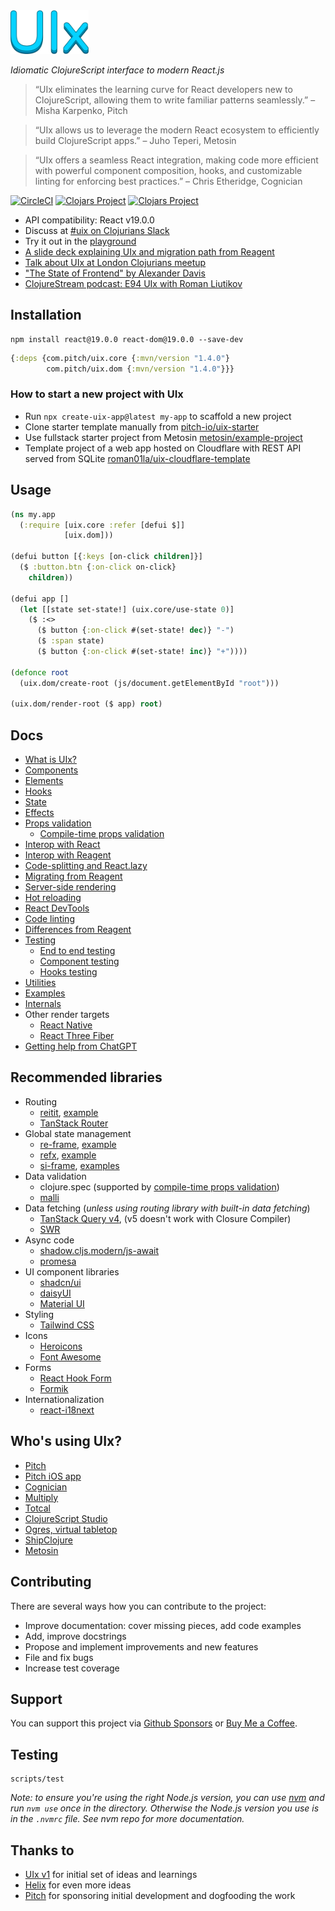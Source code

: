 <img src="logo.png" width="125" />

_Idiomatic ClojureScript interface to modern React.js_

> “UIx eliminates the learning curve for React developers new to ClojureScript, allowing them to write familiar patterns seamlessly.” – Misha Karpenko, Pitch

> “UIx allows us to leverage the modern React ecosystem to efficiently build ClojureScript apps.” – Juho Teperi, Metosin

> “UIx offers a seamless React integration, making code more efficient with powerful component composition, hooks, and customizable linting for enforcing best practices.” – Chris Etheridge, Cognician

[![CircleCI](https://circleci.com/gh/pitch-io/uix.svg?style=svg)](https://circleci.com/gh/pitch-io/uix)
[![Clojars Project](https://img.shields.io/clojars/v/com.pitch/uix.core.svg)](https://clojars.org/com.pitch/uix.core)
[![Clojars Project](https://img.shields.io/clojars/v/com.pitch/uix.dom.svg)](https://clojars.org/com.pitch/uix.dom)

- API compatibility: React v19.0.0
- Discuss at [#uix on Clojurians Slack](https://clojurians.slack.com/archives/CNMR41NKB)
- Try it out in the [playground](https://studio.learn-modern-clojurescript.com/p/default-uix)
- [A slide deck explaining UIx and migration path from Reagent](https://pitch.com/public/821ed924-6fe6-4ce7-9d75-a63f1ee3c61f)
- [Talk about UIx at London Clojurians meetup](https://www.youtube.com/watch?v=4vgrLHsD0-I)
- ["The State of Frontend" by Alexander Davis](https://www.youtube.com/watch?v=fT28NeZtaAg)
- [ClojureStream podcast: E94 UIx with Roman Liutikov](https://soundcloud.com/clojurestream/e94-uix-with-roman-liutikov)

## Installation

```
npm install react@19.0.0 react-dom@19.0.0 --save-dev
```

```clj
{:deps {com.pitch/uix.core {:mvn/version "1.4.0"}
        com.pitch/uix.dom {:mvn/version "1.4.0"}}}
```

### How to start a new project with UIx

- Run `npx create-uix-app@latest my-app` to scaffold a new project
- Clone starter template manually from [pitch-io/uix-starter](https://github.com/pitch-io/uix-starter)
- Use fullstack starter project from Metosin [metosin/example-project](https://github.com/metosin/example-project)
- Template project of a web app hosted on Cloudflare with REST API served from SQLite [roman01la/uix-cloudflare-template](https://github.com/roman01la/uix-cloudflare-template)

## Usage

```clj
(ns my.app
  (:require [uix.core :refer [defui $]]
            [uix.dom]))

(defui button [{:keys [on-click children]}]
  ($ :button.btn {:on-click on-click}
    children))

(defui app []
  (let [[state set-state!] (uix.core/use-state 0)]
    ($ :<>
      ($ button {:on-click #(set-state! dec)} "-")
      ($ :span state)
      ($ button {:on-click #(set-state! inc)} "+"))))

(defonce root
  (uix.dom/create-root (js/document.getElementById "root")))

(uix.dom/render-root ($ app) root)
```

## Docs

- [What is UIx?](docs/what-is-uix.md)
- [Components](docs/components.md)
- [Elements](docs/elements.md)
- [Hooks](docs/hooks.md)
- [State](docs/state.md)
- [Effects](docs/effects.md)
- [Props validation](docs/props-validation.md)
  - [Compile-time props validation](docs/props-validation.md#compile-time-props-validation)
- [Interop with React](docs/interop-with-react.md)
- [Interop with Reagent](docs/interop-with-reagent.md)
- [Code-splitting and React.lazy](docs/code-splitting.md)
- [Migrating from Reagent](docs/migrating-from-reagent.md)
- [Server-side rendering](docs/server-side-rendering.md)
- [Hot reloading](docs/hot-reloading.md)
- [React DevTools](docs/react-devtools.md)
- [Code linting](docs/code-linting.md)
- [Differences from Reagent](docs/differences-from-reagent.md)
- [Testing](docs/testing.md)
  - [End to end testing](docs/testing.md#end-to-end-testing)
  - [Component testing](docs/testing.md#component-testing)
  - [Hooks testing](docs/testing.md#hooks-testing)
- [Utilities](docs/utilities.md)
- [Examples](/core/dev/uix/examples.cljs)
- [Internals](docs/internals.md)
- Other render targets
  - [React Native](/docs/react-native.md)
  - [React Three Fiber](/docs/react-three-fiber.md)
- [Getting help from ChatGPT](/docs/chat-gpt.md)

## Recommended libraries

- Routing
  - [reitit](https://github.com/metosin/reitit), [example](https://uix-cljs.dev/recipes/routing)
  - [TanStack Router](https://tanstack.com/router/latest)
- Global state management
  - [re-frame](https://day8.github.io/re-frame/), [example](https://github.com/pitch-io/uix/blob/master/docs/interop-with-reagent.md#syncing-with-ratoms-and-re-frame)
  - [refx](https://github.com/ferdinand-beyer/refx), [example](https://github.com/ferdinand-beyer/refx/tree/main/examples/uix)
  - [si-frame](https://github.com/metosin/si-frame), [examples](https://github.com/metosin/si-frame/tree/uix-examples/examples)
- Data validation
  - clojure.spec (supported by [compile-time props validation](https://github.com/pitch-io/uix/blob/master/docs/props-validation.md#compile-time-props-validation))
  - [malli](https://github.com/metosin/malli)
- Data fetching (_unless using routing library with built-in data fetching_)
  - [TanStack Query v4](https://tanstack.com/query/v4/), (v5 doesn't work with Closure Compiler)
  - [SWR](https://swr.vercel.app/)
- Async code
  - [shadow.cljs.modern/js-await](https://clojureverse.org/t/promise-handling-in-cljs-using-js-await/8998)
  - [promesa](https://github.com/funcool/promesa)
- UI component libraries
  - [shadcn/ui](https://ui.shadcn.com/)
  - [daisyUI](https://daisyui.com/)
  - [Material UI](https://mui.com/)
- Styling
  - [Tailwind CSS](https://tailwindcss.com/)
- Icons
  - [Heroicons](https://heroicons.com/)
  - [Font Awesome](https://fontawesome.com/)
- Forms
  - [React Hook Form](https://react-hook-form.com/)
  - [Formik](https://formik.org/)
- Internationalization
  - [react-i18next](https://react.i18next.com/)

## Who's using UIx?

- [Pitch](https://pitch.com/)
- [Pitch iOS app](https://apps.apple.com/us/app/pitch-collaborate-on-decks/id1551335606?platform=iphone)
- [Cognician](https://info.cognician.com/)
- [Multiply](https://multiply.co/)
- [Totcal](https://totcal.com/)
- [ClojureScript Studio](https://studio.learn-modern-clojurescript.com/)
- [Ogres, virtual tabletop](https://ogres.app/)
- [ShipClojure](https://www.shipclojure.com/)
- [Metosin](https://www.metosin.fi/en)

## Contributing

There are several ways how you can contribute to the project:

- Improve documentation: cover missing pieces, add code examples
- Add, improve docstrings
- Propose and implement improvements and new features
- File and fix bugs
- Increase test coverage

## Support

You can support this project via [Github Sponsors](https://github.com/sponsors/roman01la) or [Buy Me a Coffee](https://buymeacoffee.com/romanliutikov).

## Testing

```
scripts/test
```

_Note: to ensure you're using the right Node.js version, you can use [nvm](https://github.com/nvm-sh/nvm) and run `nvm use`
once in the directory. Otherwise the Node.js version you use is in the `.nvmrc` file. See nvm repo for more documentation._

## Thanks to

- [UIx v1](https://github.com/roman01la/uix) for initial set of ideas and learnings
- [Helix](https://github.com/lilactown/helix) for even more ideas
- [Pitch](https://github.com/pitch-io) for sponsoring initial development and dogfooding the work
